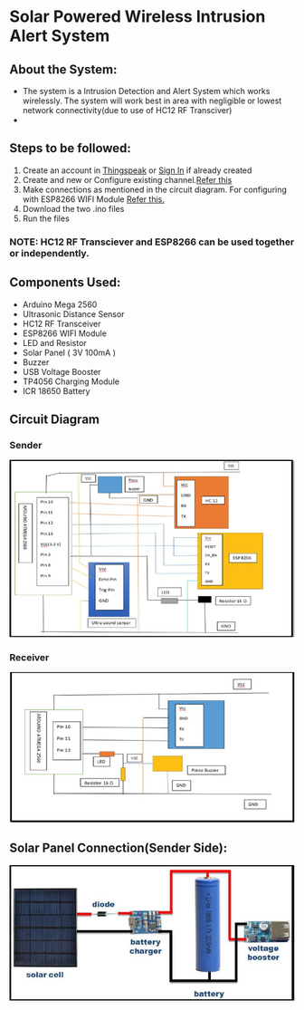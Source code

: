 # Solar Powered Wireless Intrusion Alert System
## About the System:
- The system is a Intrusion Detection and Alert System which works wirelessly. The system will work best in area with negligible or lowest network connectivity(due to use of HC12 RF Transciver)
- 

## Steps to be followed:
1. Create an account in [Thingspeak](https://thingspeak.com/login) or [Sign In](https://thingspeak.com/login) if already created
2. Create and new or Configure existing channel.[Refer this](https://in.mathworks.com/help/thingspeak/collect-data-in-a-new-channel.html#bu4b1yc) 
3. Make connections as mentioned in the circuit diagram. For configuring with ESP8266 WIFI Module [Refer this.](https://www.electronicshub.org/connect-esp8266-to-thingspeak/)
4. Download the two .ino files
5. Run the files
### NOTE: HC12 RF Transciever and ESP8266 can be used together or independently.

## Components Used:
- Arduino Mega 2560
- Ultrasonic Distance Sensor
- HC12 RF Transceiver
- ESP8266 WIFI Module
- LED and Resistor
- Solar Panel ( 3V 100mA )
- Buzzer
- USB Voltage Booster
- TP4056 Charging Module
- ICR 18650 Battery
## Circuit Diagram
### Sender
![Sender](/sender.JPG?raw=true)
### Receiver
![Receiver](/receiver.JPG?raw=true)
## Solar Panel Connection(Sender Side):
![Solar](/solar.JPG?raw=true)
